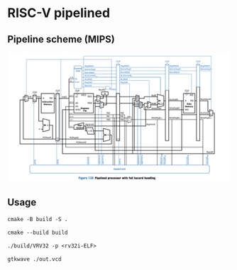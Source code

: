 # RISC-V pipelined

## Pipeline scheme (MIPS)
![](./dev_experiments/scheme.png)


## Usage

```
cmake -B build -S .
```
```
cmake --build build
```
```
./build/VRV32 -p <rv32i-ELF>
```
```
gtkwave ./out.vcd
```
